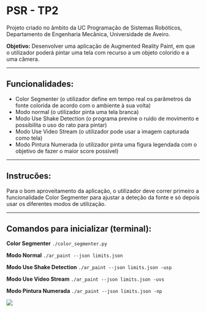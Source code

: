 # PSR - TP2

Projeto criado no âmbito da UC Programação de Sistemas Robóticos, Departamento de Engenharia Mecânica, Universidade de Aveiro.

**Objetivo:** Desenvolver uma aplicação de Augmented Reality Paint, em que o utilizador poderá pintar uma tela com recurso a um objeto colorido e a uma câmera.

---
## Funcionalidades:
* Color Segmenter (o utilizador define em tempo real os parâmetros da fonte colorida de acordo com o ambiente à sua volta)
* Modo normal (o utilizador pinta uma tela branca)
* Modo Use Shake Detection (o programa previne o ruído de movimento e possibilita o uso do rato para pintar)
* Modo Use Video Stream (o utilizador pode usar a imagem capturada como tela)
* Modo Pintura Numerada (o utilizador pinta uma figura legendada com o objetivo de fazer o maior score possível)

---

## Instrucões:
Para o bom aproveitamento da aplicação, o utilizador deve correr primeiro a funcionalidade Color Segmenter para ajustar a deteção da fonte e só depois usar os diferentes modos de utilização.

---
## Comandos para inicializar (terminal):
**Color Segmenter**
```./color_segmenter.py```

**Modo Normal**
```./ar_paint --json limits.json```

**Modo Use Shake Detection**
```./ar_paint --json limits.json -usp```

**Modo Use Video Stream**
```./ar_paint --json limits.json -uvs```

**Modo Pintura Numerada**
```./ar_paint --json limits.json -np```

![](https://user-images.githubusercontent.com/101104928/199628173-14010079-d7e1-492a-bafc-bff326fbfe5f.gif)
